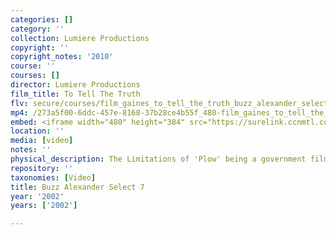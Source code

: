 ```yaml
---
categories: []
category: ''
collection: Lumiere Productions
copyright: ''
copyright_notes: '2010'
course: ''
courses: []
director: Lumiere Productions
film_title: To Tell The Truth
flv: secure/courses/film_gaines_to_tell_the_truth_buzz_alexander_select_7.flv
mp4: /273a5f00-6ddc-457e-8168-37b28ce4b55f_480-film_gaines_to_tell_the_truth_buzz_alexander_select_7.mp4
embed: <iframe width="480" height="384" src="https://surelink.ccnmtl.columbia.edu/video/?player=mp4_secure_stream&file=/273a5f00-6ddc-457e-8168-37b28ce4b55f_480-film_gaines_to_tell_the_truth_buzz_alexander_select_7.mp4&width=480&height=360&poster=https://d369ay3g98xik5.cloudfront.net/thumbs/2016/11/17/273a5f00-6ddc-457e-8168-37b28ce4b55f-00003.jpg&authtype=wind"></iframe>
location: ''
media: [video]
notes: ''
physical_description: The Limitations of 'Plow' being a government film.
repository: ''
taxonomies: [Video]
title: Buzz Alexander Select 7
year: '2002'
years: ['2002']

---
```


